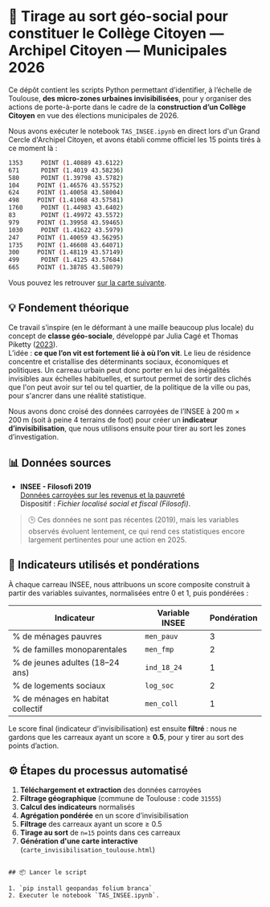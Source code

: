 # 🎯 Tirage au sort géo-social pour constituer le Collège Citoyen — Archipel Citoyen — Municipales 2026

Ce dépôt contient les scripts Python permettant d’identifier, à l’échelle de Toulouse, **des micro-zones urbaines invisibilisées**, pour y organiser des actions de porte-à-porte dans le cadre de la **construction d’un Collège Citoyen** en vue des élections municipales de 2026.

Nous avons exécuter le notebook `TAS_INSEE.ipynb` en direct lors d'un Grand Cercle d'Archipel Citoyen, et avons établi comme officiel les 15 points tirés à ce moment là :

```bash
1353     POINT (1.40889 43.6122)
671      POINT (1.4019 43.58236)
580      POINT (1.39798 43.5782)
104     POINT (1.46576 43.55752)
624     POINT (1.40058 43.58004)
498     POINT (1.41068 43.57581)
1760     POINT (1.44983 43.6402)
83       POINT (1.49972 43.5572)
979     POINT (1.39958 43.59465)
1030     POINT (1.41622 43.5979)
247     POINT (1.40059 43.56295)
1735    POINT (1.46608 43.64071)
300     POINT (1.48119 43.57149)
499      POINT (1.4125 43.57684)
665     POINT (1.38785 43.58079)
```

Vous pouvez les retrouver [sur la carte suivante](https://archipelcitoyen.github.io/TAS_2026/carte_invisibilisation_toulouse.html).

## 💡 Fondement théorique

Ce travail s’inspire (en le déformant à une maille beaucoup plus locale) du concept de **classe géo-sociale**, développé par Julia Cagé et Thomas Piketty ([2023](https://www.unehistoireduconflitpolitique.fr/glossaire.html)).  
L’idée : **ce que l’on vit est fortement lié à où l’on vit**. Le lieu de résidence concentre et cristallise des déterminants sociaux, économiques et politiques. Un carreau urbain peut donc porter en lui des inégalités invisibles aux échelles habituelles, et surtout permet de sortir des clichés que l'on peut avoir sur tel ou tel quartier, de la politique de la ville ou pas, pour s'ancrer dans une réalité statistique.

Nous avons donc croisé des données carroyées de l’INSEE à 200 m × 200 m (soit à peine 4 terrains de foot) pour créer un **indicateur d’invisibilisation**, que nous utilisons ensuite pour tirer au sort les zones d’investigation.

## 📊 Données sources

- **INSEE - Filosofi 2019**  
  [Données carroyées sur les revenus et la pauvreté](https://www.insee.fr/fr/statistiques/7655475?sommaire=7655515)  
  Dispositif : *Fichier localisé social et fiscal (Filosofi)*.

> 🕒 Ces données ne sont pas récentes (2019), mais les variables observés évoluent lentement, ce qui rend ces statistiques encore largement pertinentes pour une action en 2025.

## 🧩 Indicateurs utilisés et pondérations

À chaque carreau INSEE, nous attribuons un score composite construit à partir des variables suivantes, normalisées entre 0 et 1, puis pondérées :

| Indicateur                                 | Variable INSEE | Pondération |
|--------------------------------------------|----------------|-------------|
| % de ménages pauvres                       | `men_pauv`     | 3           |
| % de familles monoparentales               | `men_fmp`      | 2           |
| % de jeunes adultes (18–24 ans)            | `ind_18_24`    | 1           |
| % de logements sociaux                     | `log_soc`      | 2           |
| % de ménages en habitat collectif          | `men_coll`     | 1           |

Le score final (indicateur d'invisibilisation) est ensuite **filtré** : nous ne gardons que les carreaux ayant un score ≥ **0.5**, pour y tirer au sort des points d’action.

## ⚙️ Étapes du processus automatisé

1. **Téléchargement et extraction** des données carroyées
2. **Filtrage géographique** (commune de Toulouse : code `31555`)
3. **Calcul des indicateurs** normalisés
4. **Agrégation pondérée** en un score d’invisibilisation
5. **Filtrage** des carreaux ayant un score ≥ 0.5
6. **Tirage au sort** de `n=15` points dans ces carreaux
7. **Génération d'une carte interactive** (`carte_invisibilisation_toulouse.html`)

```

## 📦 Lancer le script

1. `pip install geopandas folium branca`
2. Executer le notebook `TAS_INSEE.ipynb`.